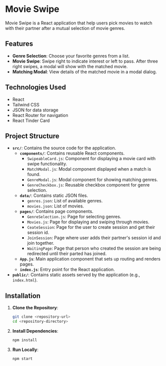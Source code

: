# Movie Swipe

Movie Swipe is a React application that help users pick movies to watch with their partner after a mutual selection of movie genres.

## Features

- **Genre Selection**: Choose your favorite genres from a list.
- **Movie Swipe**: Swipe right to indicate interest or left to pass. After three right swipes, a modal will show with the matched movie.
- **Matching Modal**: View details of the matched movie in a modal dialog.

## Technologies Used

- React
- Tailwind CSS
- JSON for data storage
- React Router for navigation
- React Tinder Card


## Project Structure

- **`src/`**: Contains the source code for the application.
  - **`components/`**: Contains reusable React components.
    - `SwipeableCard.js`: Component for displaying a movie card with swipe functionality.
    - `MatchModal.js`: Modal component displayed when a match is found.
    - `GenreModal.js`: Modal component for showing matching genres.
    - `GenreCheckbox.js`: Reusable checkbox component for genre selection.
  - **`data/`**: Contains static JSON files.
    - `genres.json`: List of available genres.
    - `movies.json`: List of movies.
  - **`pages/`**: Contains page components.
    - `GenreSelection.js`: Page for selecting genres.
    - `Movies.js`: Page for displaying and swiping through movies.
    - `CeateSession`: Page for the user to create session and get their session id.
    - `JoinSession`: Page where user adds their partner's session id and join together.
    - `WaitingPage`: Page that person who created the session are being redirected until their parted has joined.
  - **`App.js`**: Main application component that sets up routing and renders pages.
  - **`index.js`**: Entry point for the React application.
- **`public/`**: Contains static assets served by the application (e.g., `index.html`).

## Installation

1. **Clone the Repository**:
   ```bash
   git clone <repository-url>
   cd <repository-directory>
2. **Install Dependencies**:
    ```bash
    npm install
3. **Run Locally**:
    ```bash
    npm start
##
